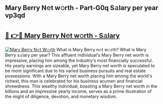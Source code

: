 ## Mary Berry N𝚎t w𝚘rth - Part-G0q S𝚊lary per year vp3qd

# <h2><a href="http://gc28db.nevu.top/?p=Mary+Berry">🔗 👉🔴 Mary Berry N𝚎t w𝚘rth - S𝚊lary</a></h2>

[![Mary Berry N𝚎t W𝚘rth](https://i.imgur.com/Oavwk0R.jpeg)](http://gc28db.nevu.top/?p=Mary+Berry)
What is Mary Berry n𝚎t w𝚘rth? What is Mary Berry s𝚊lary per year?
This affluent individual's Mary Berry net worth is impressive, placing him among the industry's most financially successful. His yearly earnings are sizeable, yet Mary Berry net worth is speculated to be more significant due to his varied business pursuits and real estate possessions. With a Mary Berry net worth placing him among the world's richest, this man is celebrated for his business acumen and financial shrewdness. This wealthy individual, boasting a Mary Berry net worth in the billions and an impressive yearly income, serves as a prime illustration of the might of diligence, devotion, and monetary wisdom.
